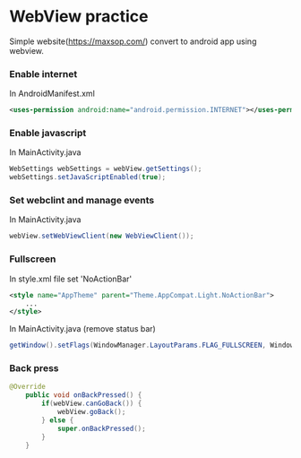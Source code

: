 # WebView practice
Simple website(https://maxsop.com/) convert to android app using webview.

### Enable internet 
In AndroidManifest.xml
```xml
<uses-permission android:name="android.permission.INTERNET"></uses-permission>
```

### Enable javascript 
In MainActivity.java
```java
WebSettings webSettings = webView.getSettings();
webSettings.setJavaScriptEnabled(true);
```

### Set webclint and manage events
In MainActivity.java
```java
webView.setWebViewClient(new WebViewClient());
```

### Fullscreen 
In style.xml file set 'NoActionBar'
```xml
<style name="AppTheme" parent="Theme.AppCompat.Light.NoActionBar">
    ...
</style>
```

In MainActivity.java (remove status bar)
```java
getWindow().setFlags(WindowManager.LayoutParams.FLAG_FULLSCREEN, WindowManager.LayoutParams.FLAG_FULLSCREEN);
```

### Back press
```java
@Override
    public void onBackPressed() {
        if(webView.canGoBack()) {
            webView.goBack();
        } else {
            super.onBackPressed();
        }
    }
```
